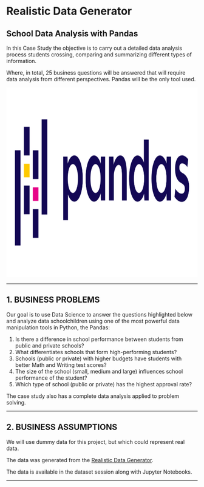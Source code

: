 # **Realistic Data Generator**

## School Data Analysis with Pandas

In this Case Study the objective is to carry out a detailed data analysis process students crossing, comparing and summarizing different types of information.

Where, in total, 25 business questions will be answered that will require data analysis from different perspectives. Pandas will be the only tool used.


<div align="center">
<p float="left">
    <img src="/images/pandas.png" width="750" height="500"/>
</p>
</div>

***
## 1. BUSINESS PROBLEMS

Our goal is to use Data Science to answer the questions highlighted below and analyze data
schoolchildren using one of the most powerful data manipulation tools in
Python, the Pandas:

1. Is there a difference in school performance between students from public and private schools?
2. What differentiates schools that form high-performing students?
3. Schools (public or private) with higher budgets have students with better Math and Writing test scores?
4. The size of the school (small, medium and large) influences school performance of the student?
5. Which type of school (public or private) has the highest approval rate?

The case study also has a complete data analysis applied to problem solving.

 
***
## 2. BUSINESS ASSUMPTIONS

We will use dummy data for this project, but which could represent real data.

The data was generated from the [Realistic Data Generator](https://www.mockaroo.com).

The data is available in the dataset session along with Jupyter Notebooks.


***
